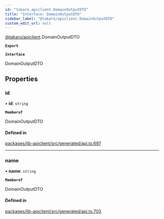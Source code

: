 ```yaml
---
id: "takaro_apiclient.DomainOutputDTO"
title: "Interface: DomainOutputDTO"
sidebar_label: "@takaro/apiclient.DomainOutputDTO"
custom_edit_url: null
---
```


[@takaro/apiclient](../modules/takaro_apiclient.md).DomainOutputDTO

**`Export`**

**`Interface`**

DomainOutputDTO

## Properties

### id

• **id**: `string`

**`Memberof`**

DomainOutputDTO

#### Defined in

[packages/lib-apiclient/src/generated/api.ts:697](https://github.com/niekcandaele/Takaro/blob/91fb19b/packages/lib-apiclient/src/generated/api.ts#L697)

___

### name

• **name**: `string`

**`Memberof`**

DomainOutputDTO

#### Defined in

[packages/lib-apiclient/src/generated/api.ts:703](https://github.com/niekcandaele/Takaro/blob/91fb19b/packages/lib-apiclient/src/generated/api.ts#L703)

